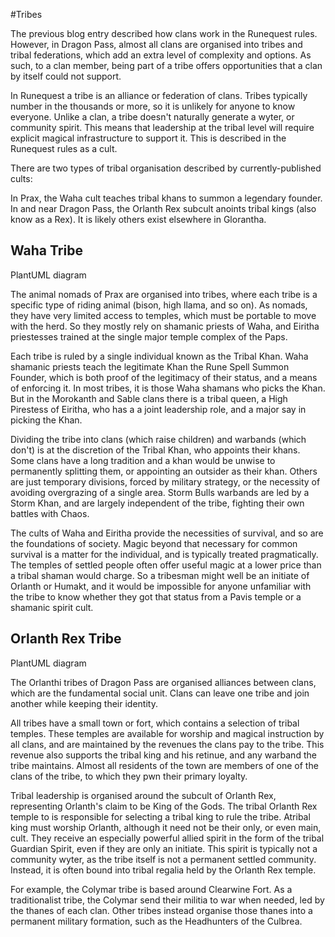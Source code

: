 
#Tribes

The previous blog entry described how clans work in the Runequest rules. However, in Dragon Pass, almost all clans are organised into tribes and tribal federations, which add an extra level of complexity and options. As such, to a clan member, being part of a tribe offers opportunities that a clan by itself could not support.

In Runequest a tribe is an alliance or federation of clans. Tribes typically number in the thousands or more, so it is unlikely for anyone to know everyone. Unlike a clan, a tribe doesn't naturally generate a wyter, or community spirit. This means that leadership at the tribal level will require explicit magical infrastructure to support it. This is described in the Runequest rules as a cult.

There are two types of tribal organisation described by currently-published cults:

In Prax, the Waha cult teaches tribal khans to summon a legendary founder.
In and near Dragon Pass, the Orlanth Rex subcult anoints tribal kings (also know as a Rex).
It is likely others exist elsewhere in Glorantha.

## Waha Tribe

PlantUML diagram

The animal nomads of Prax are organised  into tribes, where each tribe is a specific type of riding animal (bison, high llama, and so on). As nomads, they have very limited access to temples, which must be portable to move with the herd. So they mostly rely on shamanic priests of Waha, and Eiritha priestesses trained at the single major temple complex of the Paps.

Each tribe is ruled by a single individual known as the Tribal Khan. Waha shamanic priests teach the legitimate Khan the Rune Spell Summon Founder, which is both proof of the legitimacy of their status, and a means of enforcing it. In most tribes, it is those Waha shamans who picks the Khan. But in the Morokanth and Sable clans there is a tribal queen, a High Pirestess of Eiritha, who has a a joint leadership role, and a major say in picking the Khan.

Dividing the tribe into clans (which raise children) and warbands (which don't) is at the discretion of the Tribal Khan, who appoints their khans. Some clans have a long tradition and a khan would be unwise to permanently splitting them, or appointing an outsider as their khan. Others are just temporary divisions, forced by military strategy, or the necessity of avoiding overgrazing of a single area. Storm Bulls warbands are led by a Storm Khan, and are largely independent of the tribe, fighting their own battles with Chaos.

The cults of Waha and Eiritha provide the necessities of survival, and so are the foundations of society. Magic beyond that necessary for common survival is a matter for the individual, and is typically treated pragmatically. The temples of settled people often offer useful magic at a lower price than a tribal shaman would charge. So a tribesman might well be an initiate of Orlanth or Humakt, and it would be impossible for anyone unfamiliar with the tribe to know whether they got that status from a Pavis temple or a shamanic spirit cult.

 

## Orlanth Rex Tribe

PlantUML diagram

The Orlanthi tribes of Dragon Pass are organised alliances between clans, which are the fundamental social unit. Clans can leave one tribe and join another while keeping their identity. 

All tribes have a small town or fort, which contains a selection of tribal temples. These temples are available for worship and magical instruction by all clans, and are maintained by the revenues the clans pay to the tribe. This revenue also supports the tribal king and his retinue, and any warband the tribe maintains. Almost all residents of the town are members of one of the clans of the tribe, to which they pwn their primary loyalty.

Tribal leadership is organised around the subcult of Orlanth Rex, representing Orlanth's claim to be King of the Gods. The tribal Orlanth Rex temple to is responsible for selecting a  tribal king to rule the tribe. Atribal king must worship Orlanth, although it need not be their only, or even main, cult. They receive an especially powerful allied spirit in the form of the tribal Guardian Spirit, even if they are only an initiate. This spirit is typically not a community wyter, as the tribe itself is not a permanent settled  community. Instead, it is often bound into tribal regalia held by the Orlanth Rex temple.

For example, the Colymar tribe is based around Clearwine Fort. As a traditionalist tribe, the Colymar send their militia to war when needed, led by the thanes of each clan. Other tribes instead organise those thanes into a permanent military formation, such as the Headhunters of the Culbrea.